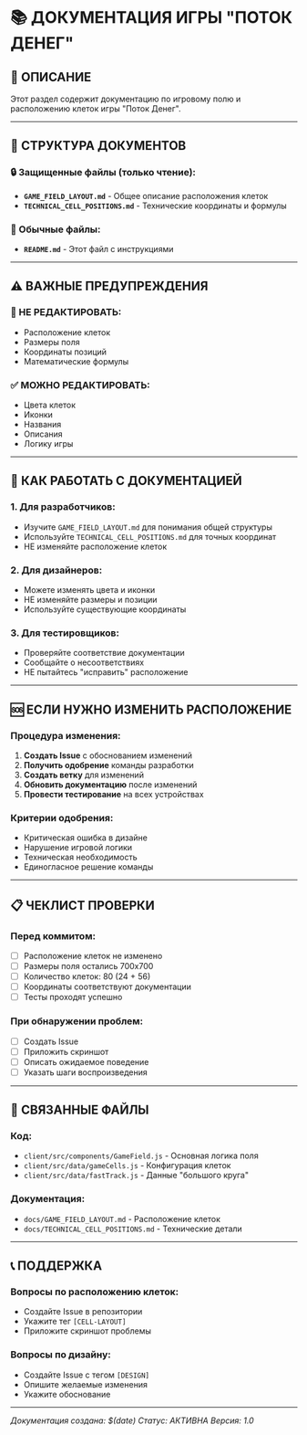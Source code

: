 # 📚 ДОКУМЕНТАЦИЯ ИГРЫ "ПОТОК ДЕНЕГ"

## 🎯 ОПИСАНИЕ

Этот раздел содержит документацию по игровому полю и расположению клеток игры "Поток Денег".

---

## 📁 СТРУКТУРА ДОКУМЕНТОВ

### 🔒 Защищенные файлы (только чтение):
- **`GAME_FIELD_LAYOUT.md`** - Общее описание расположения клеток
- **`TECHNICAL_CELL_POSITIONS.md`** - Технические координаты и формулы

### 📝 Обычные файлы:
- **`README.md`** - Этот файл с инструкциями

---

## ⚠️ ВАЖНЫЕ ПРЕДУПРЕЖДЕНИЯ

### 🚫 НЕ РЕДАКТИРОВАТЬ:
- Расположение клеток
- Размеры поля
- Координаты позиций
- Математические формулы

### ✅ МОЖНО РЕДАКТИРОВАТЬ:
- Цвета клеток
- Иконки
- Названия
- Описания
- Логику игры

---

## 🔧 КАК РАБОТАТЬ С ДОКУМЕНТАЦИЕЙ

### 1. Для разработчиков:
- Изучите `GAME_FIELD_LAYOUT.md` для понимания общей структуры
- Используйте `TECHNICAL_CELL_POSITIONS.md` для точных координат
- НЕ изменяйте расположение клеток

### 2. Для дизайнеров:
- Можете изменять цвета и иконки
- НЕ изменяйте размеры и позиции
- Используйте существующие координаты

### 3. Для тестировщиков:
- Проверяйте соответствие документации
- Сообщайте о несоответствиях
- НЕ пытайтесь "исправить" расположение

---

## 🆘 ЕСЛИ НУЖНО ИЗМЕНИТЬ РАСПОЛОЖЕНИЕ

### Процедура изменения:
1. **Создать Issue** с обоснованием изменений
2. **Получить одобрение** команды разработки
3. **Создать ветку** для изменений
4. **Обновить документацию** после изменений
5. **Провести тестирование** на всех устройствах

### Критерии одобрения:
- Критическая ошибка в дизайне
- Нарушение игровой логики
- Техническая необходимость
- Единогласное решение команды

---

## 📋 ЧЕКЛИСТ ПРОВЕРКИ

### Перед коммитом:
- [ ] Расположение клеток не изменено
- [ ] Размеры поля остались 700x700
- [ ] Количество клеток: 80 (24 + 56)
- [ ] Координаты соответствуют документации
- [ ] Тесты проходят успешно

### При обнаружении проблем:
- [ ] Создать Issue
- [ ] Приложить скриншот
- [ ] Описать ожидаемое поведение
- [ ] Указать шаги воспроизведения

---

## 🔗 СВЯЗАННЫЕ ФАЙЛЫ

### Код:
- `client/src/components/GameField.js` - Основная логика поля
- `client/src/data/gameCells.js` - Конфигурация клеток
- `client/src/data/fastTrack.js` - Данные "большого круга"

### Документация:
- `docs/GAME_FIELD_LAYOUT.md` - Расположение клеток
- `docs/TECHNICAL_CELL_POSITIONS.md` - Технические детали

---

## 📞 ПОДДЕРЖКА

### Вопросы по расположению клеток:
- Создайте Issue в репозитории
- Укажите тег `[CELL-LAYOUT]`
- Приложите скриншот проблемы

### Вопросы по дизайну:
- Создайте Issue с тегом `[DESIGN]`
- Опишите желаемые изменения
- Укажите обоснование

---

*Документация создана: $(date)*
*Статус: АКТИВНА*
*Версия: 1.0*

